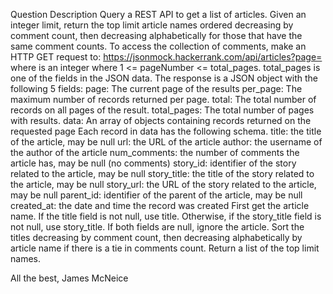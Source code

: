 Question Description
Query a REST API to get a list of articles. Given an integer limit, return the top limit article names ordered decreasing by comment count, then decreasing alphabetically for those that have the same comment counts.
To access the collection of comments, make an HTTP GET request to:
https://jsonmock.hackerrank.com/api/articles?page=<pageNumber>
where <pageNumber> is an integer where 1 <= pageNumber <= total_pages. total_pages is one of the fields in the JSON data.
The response is a JSON object with the following 5 fields:
page: The current page of the results
per_page: The maximum number of records returned per page.
total: The total number of records on all pages of the result.
total_pages: The total number of pages with results.
data: An array of objects containing records returned on the requested page
Each record in data has the following schema.
title: the title of the article, may be null
url: the URL of the article
author: the username of the author of the article
num_comments: the number of comments the article has, may be null (no comments)
story_id: identifier of the story related to the article, may be null
story_title: the title of the story related to the article, may be null
story_url: the URL of the story related to the article, may be null
parent_id: identifier of the parent of the article, may be null
created_at: the date and time the record was created
First get the article name.
If the title field is not null, use title.
Otherwise, if the story_title field is not null, use story_title.
If both fields are null, ignore the article.
Sort the titles decreasing by comment count, then decreasing alphabetically by article name if there is a tie in comments count. Return a list of the top limit names.

All the best,
James McNeice

